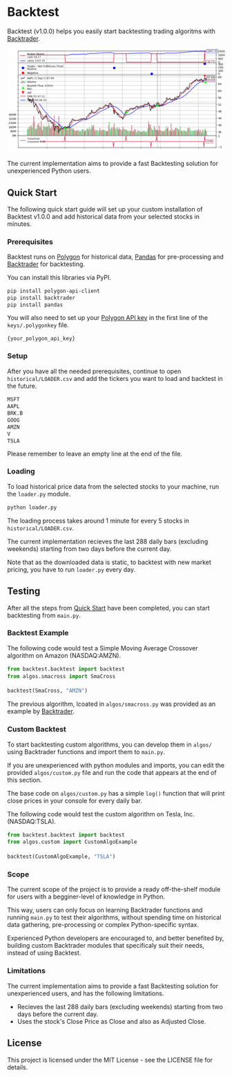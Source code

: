 # Backtest 

Backtest (v1.0.0) helps you easily start backtesting trading algoritms with [Backtrader](https://www.backtrader.com/).

![Plot](plot.png)

The current implementation aims to provide a fast Backtesting solution for unexperienced Python users.

## Quick Start

The following quick start guide will set up your custom installation of Backtest v1.0.0 and add historical data from your selected stocks in minutes.

### Prerequisites

Backtest runs on [Polygon](https://polygon.io/) for historical data, [Pandas](https://pandas.pydata.org/) for pre-processing and [Backtrader](https://www.backtrader.com/) for backtesting. 

You can install this libraries via PyPI.

```shell
pip install polygon-api-client
pip install backtrader
pip install pandas
```

You will also need to set up your [Polygon API key](https://polygon.io/dashboard/signup) in the first line of the `keys/.polygonkey` file.

```
{your_polygon_api_key}
```

### Setup

After you have all the needed prerequisites, continue to open `historical/LOADER.csv` and add the tickers you want to load and backtest in the future.

```
MSFT
AAPL
BRK.B
GOOG
AMZN
V
TSLA

```

Please remember to leave an empty line at the end of the file.

### Loading

To load historical price data from the selected stocks to your machine, run the `loader.py` module.

```python
python loader.py
```

The loading process takes around 1 minute for every 5 stocks in `historical/LOADER.csv`. 

The current implementation recieves the last 288 daily bars (excluding weekends) starting from two days before the current day. 

Note that as the downloaded data is static, to backtest with new market pricing, you have to run `loader.py` every day.

## Testing

After all the steps from [Quick Start](#quick-start) have been completed, you can start backtesting from `main.py`.

### Backtest Example

The following code would test a Simple Moving Average Crossover algorithm on Amazon (NASDAQ:AMZN). 

```python
from backtest.backtest import backtest
from algos.smacross import SmaCross 

backtest(SmaCross, "AMZN")
```

The previous algorithm, lcoated in `algos/smacross.py` was provided as an example by [Backtrader](https://www.backtrader.com/home/helloalgotrading/).

### Custom Backtest

To start backtesting custom algorithms, you can develop them in `algos/` using Backtrader functions and import them to `main.py`.

If you are unexperienced with python modules and imports, you can edit the provided `algos/custom.py` file and run the code that appears at the end of this section. 

The base code on `algos/custom.py` has a simple `log()` function that will print close prices in your console for every daily bar.

The following code would test the custom algorithm on Tesla, Inc. (NASDAQ:TSLA).

```python
from backtest.backtest import backtest
from algos.custom import CustomAlgoExample 

backtest(CustomAlgoExample, "TSLA")
```

### Scope

The current scope of the project is to provide a ready off-the-shelf module for users with a begginer-level of knowledge in Python. 

This way, users can only focus on learning Backtrader functions and running `main.py` to test their algorithms, without spending time on historical data gathering, pre-processing or complex Python-specific syntax.

Experienced Python developers are encouraged to, and better benefited by, building custom Backtrader modules that specificaly suit their needs, instead of using Backtest.

### Limitations

The current implementation aims to provide a fast Backtesting solution for unexperienced users, and has the following limitations.

* Recieves the last 288 daily bars (excluding weekends) starting from two days before the current day.  
* Uses the stock's Close Price as Close and also as Adjusted Close.

## License

This project is licensed under the MIT License - see the LICENSE file for details.
